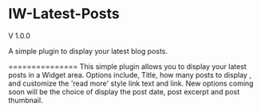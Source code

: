 IW-Latest-Posts
===============

V 1.0.0

A simple plugin to display your latest blog posts.

===============
This simple plugin allows you to display your latest posts in a Widget area. Options include, Title, how many posts to display , and customize the 'read more' style link text and link.
New options coming soon will be the choice of display the post date, post excerpt and post thumbnail.
